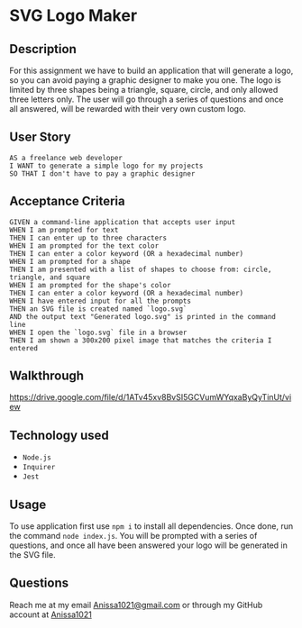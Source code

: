 # SVG Logo Maker

## Description
For this assignment we have to build an application that will generate a logo, so you can avoid paying a graphic designer to make you one. The logo is limited by three shapes being a triangle, square, circle, and only allowed three letters only. The user will go through a series of questions and once all answered, will be rewarded with their very own custom logo.

## User Story
```
AS a freelance web developer
I WANT to generate a simple logo for my projects
SO THAT I don't have to pay a graphic designer
```
## Acceptance Criteria
```
GIVEN a command-line application that accepts user input
WHEN I am prompted for text
THEN I can enter up to three characters
WHEN I am prompted for the text color
THEN I can enter a color keyword (OR a hexadecimal number)
WHEN I am prompted for a shape
THEN I am presented with a list of shapes to choose from: circle, triangle, and square
WHEN I am prompted for the shape's color
THEN I can enter a color keyword (OR a hexadecimal number)
WHEN I have entered input for all the prompts
THEN an SVG file is created named `logo.svg`
AND the output text "Generated logo.svg" is printed in the command line
WHEN I open the `logo.svg` file in a browser
THEN I am shown a 300x200 pixel image that matches the criteria I entered
```
## Walkthrough
https://drive.google.com/file/d/1ATv45xv8BvSI5GCVumWYqxaByQyTinUt/view

## Technology used
- `Node.js`
- `Inquirer`
- `Jest`

## Usage
To use application first use `npm i` to install all dependencies. Once done, run the command `node index.js`. You will be prompted with a series of questions, and once all have been answered your logo will be generated in the SVG file.

## Questions
Reach me at my email Anissa1021@gmail.com or through my GitHub account at [Anissa1021](https://github.com/Anissa1021)
